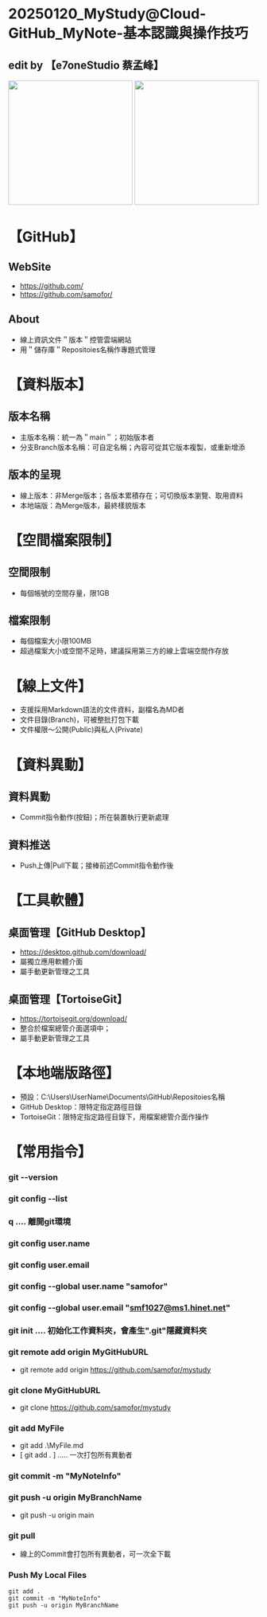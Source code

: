 
# 20250120_MyStudy@Cloud-GitHub_MyNote-基本認識與操作技巧

## edit by 【e7oneStudio 蔡孟峰】
<img src="https://e7onestudio.com/wp-content/uploads/FoFoCup-Group_A-1.jpg" width=250> <img src="https://e7onestudio.com/wp-content/uploads/FilesShare20240905_AIGC_SD_MyLora_DozhaiGirl_00317.jpg" width=250>
# 【GitHub】

## WebSite
- https://github.com/
- https://github.com/samofor/

## About
- 線上資訊文件＂版本＂控管雲端網站
- 用＂儲存庫＂Repositoies名稱作專題式管理

# 【資料版本】

## 版本名稱
- 主版本名稱：統一為＂main＂；初始版本者
- 分支Branch版本名稱：可自定名稱；內容可從其它版本複製，或重新增添

## 版本的呈現
- 線上版本：非Merge版本；各版本累積存在；可切換版本瀏覽、取用資料
- 本地端版：為Merge版本，最終樣貌版本

# 【空間檔案限制】

## 空間限制
- 每個帳號的空間存量，限1GB
## 檔案限制
- 每個檔案大小限100MB
- 超過檔案大小或空間不足時，建議採用第三方的線上雲端空間作存放

# 【線上文件】
- 支援採用Markdown語法的文件資料，副檔名為MD者
- 文件目錄(Branch)，可被整批打包下載
- 文件權限～公開(Public)與私人(Private)

# 【資料異動】

## 資料異動
- Commit指令動作(按鈕)；所在裝置執行更新處理
## 資料推送
- Push上傳|Pull下載；接棒前述Commit指令動作後


# 【工具軟體】

## 桌面管理【GitHub Desktop】
- https://desktop.github.com/download/
- 屬獨立應用軟體介面
- 屬手動更新管理之工具

## 桌面管理【TortoiseGit】
- https://tortoisegit.org/download/
- 整合於檔案總管介面選項中；
- 屬手動更新管理之工具

# 【本地端版路徑】
- 預設：C:\Users\UserName\Documents\GitHub\Repositoies名稱
- GitHub Desktop：限特定指定路徑目錄
- TortoiseGit：限特定指定路徑目錄下，用檔案總管介面作操作


# 【常用指令】
### git --version
### git config --list
### q .... 離開git環境
### git config user.name
### git config user.email
### git config --global user.name "samofor"
### git config --global user.email "smf1027@ms1.hinet.net"
### git init .... 初始化工作資料夾，會產生".git"隱藏資料夾
### git remote add origin MyGitHubURL
- git remote add origin https://github.com/samofor/mystudy
### git clone MyGitHubURL
- git clone https://github.com/samofor/mystudy
### git add MyFile
- git add .\MyFile.md
- [ git add . ] ..... 一次打包所有異動者
### git commit -m "MyNoteInfo"
### git push -u origin MyBranchName
- git push -u origin main

### git pull
- 線上的Commit會打包所有異動者，可一次全下載


### Push My Local Files
```git
git add . 
git commit -m "MyNoteInfo"
git push -u origin MyBranchName
```
